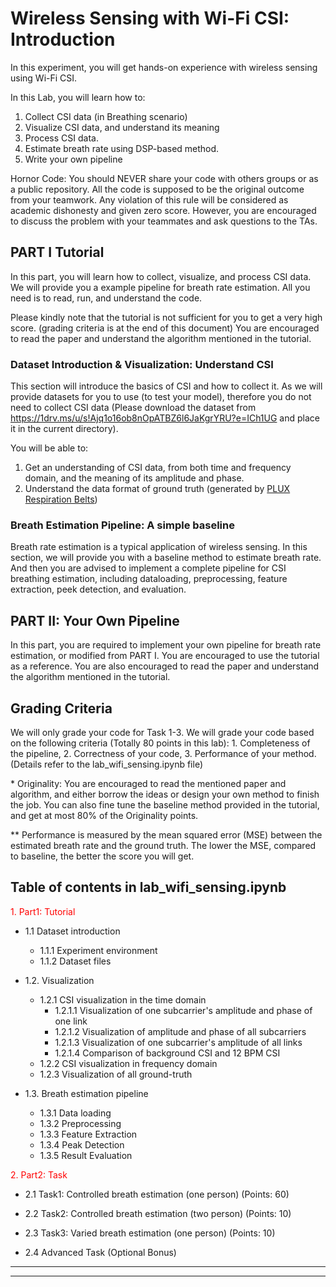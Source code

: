 # Wireless Sensing with Wi-Fi CSI: Introduction
In this experiment, you will get hands-on experience with wireless sensing using Wi-Fi CSI. 

In this Lab, you will learn how to:
1. Collect CSI data (in Breathing scenario)
2. Visualize CSI data, and understand its meaning
3. Process CSI data. 
4. Estimate breath rate using DSP-based method.
5. Write your own pipeline 

Hornor Code: You should NEVER share your code with others groups or as a public repository. All the code is supposed to be the original outcome from your teamwork. Any violation of this rule will be considered as academic dishonesty and given zero score. However, you are encouraged to discuss the problem with your teammates and ask questions to the TAs.

## PART I Tutorial
In this part, you will learn how to collect, visualize, and process CSI data. We will provide you a example pipeline for breath rate estimation. All you need is to read, run, and understand the code.

Please kindly note that the tutorial is not sufficient for you to get a very high score. (grading criteria is at the end of this document) You are encouraged to read the paper and understand the algorithm mentioned in the tutorial.

### Dataset Introduction & Visualization: Understand CSI
This section will introduce the basics of CSI and how to collect it. As we will provide datasets for you to use (to test your model), therefore you do not need to collect CSI data (Please download the dataset from https://1drv.ms/u/s!Ajq1o16ob8nOpATBZ6l6JaKgrYRU?e=ICh1UG and place it in the current directory).

You will be able to:
1. Get an understanding of CSI data, from both time and frequency domain, and the meaning of its amplitude and phase.
2. Understand the data format of ground truth (generated by [PLUX Respiration Belts](https://www.pluxbiosignals.com/products/respiration-pzt?pr_prod_strat=description&pr_rec_id=d40111e64&pr_rec_pid=7026938871999&pr_ref_pid=7030319186111&pr_seq=uniform))

### Breath Estimation Pipeline: A simple baseline
Breath rate estimation is a typical application of wireless sensing. In this section, we will provide you with a baseline method to estimate breath rate. And then you are advised to implement a complete pipeline for CSI breathing estimation, including dataloading, preprocessing, feature extraction, peek detection, and evaluation.


## PART II: Your Own Pipeline
In this part, you are required to implement your own pipeline for breath rate estimation, or modified from PART I. You are encouraged to use the tutorial as a reference. You are also encouraged to read the paper and understand the algorithm mentioned in the tutorial.

## Grading Criteria

We will only grade your code for Task 1-3.
We will grade your code based on the following criteria (Totally 80 points in this lab): 1. Completeness of the pipeline,  2. Correctness of your code, 3. Performance of your method. (Details refer to the lab_wifi_sensing.ipynb file)

\* Originality: You are encouraged to read the mentioned paper and algorithm, and either borrow the ideas or design your own method to finish the job. You can also fine tune the baseline method provided in the tutorial, and get at most 80% of the Originality points.

\*\* Performance is measured by the mean squared error (MSE) between the estimated breath rate and the ground truth. The lower the MSE, compared to baseline, the better the score you will get.

## Table of contents in lab_wifi_sensing.ipynb

<font color=red>1. Part1: Tutorial</font>
 - 1.1 Dataset introduction
   - 1.1.1 Experiment environment
   - 1.1.2 Dataset files



- 1.2. Visualization
  - 1.2.1 CSI visualization in the time domain
      - 1.2.1.1 Visualization of one subcarrier's amplitude and phase of one link
      - 1.2.1.2 Visualization of amplitude and phase of all subcarriers
      - 1.2.1.3 Visualization of one subcarrier's amplitude of all links
      - 1.2.1.4 Comparison of background CSI and 12 BPM CSI
  - 1.2.2 CSI visualization in frequency domain
  - 1.2.3 Visualization of all ground-truth
  
- 1.3. Breath estimation pipeline
  - 1.3.1 Data loading
  - 1.3.2 Preprocessing
  - 1.3.3 Feature Extraction
  - 1.3.4 Peak Detection
  - 1.3.5 Result Evaluation

<font color=red>2. Part2: Task</font>
- 2.1 Task1: Controlled breath estimation (one person) (Points: 60)

- 2.2 Task2: Controlled breath estimation (two person) (Points: 10)

- 2.3 Task3: Varied breath estimation (one person) (Points: 10)

- 2.4 Advanced Task (Optional Bonus)

---
---
